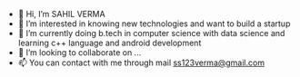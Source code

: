 - 👋 Hi, I’m SAHIL VERMA
- 👀 I’m interested in knowing new technologies and want to build a startup
- 🌱 I’m currently doing b.tech in computer science with data science and learning c++ language and android development
- 💞️ I’m looking to collaborate on ...
- 📫 You can contact with me through mail ss123verma@gmail.com

<!---
itz-Sahil-Verma/itz-Sahil-Verma is a ✨ special ✨ repository because its `README.md` (this file) appears on your GitHub profile.
You can click the Preview link to take a look at your changes.
--->
